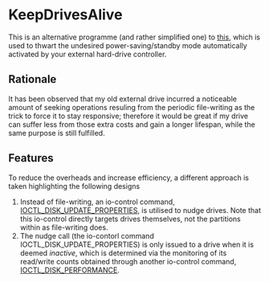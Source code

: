 # KeepDrivesAlive
This is an alternative programme (and rather simplified one) to [this](https://github.com/stsrki/KeepAliveHD), which is used to thwart the undesired power-saving/standby mode automatically activated by your external hard-drive controller.

## Rationale
It has been observed that my old external drive incurred a noticeable amount of seeking operations resuling from the periodic file-writing as the trick to force it to stay responsive; therefore it would be great if my drive can suffer less from those extra costs and gain a longer lifespan, while the same purpose is still fulfilled. 

## Features
To reduce the overheads and increase efficiency, a different approach is taken highlighting the following designs
1. Instead of file-writing, an io-control command, [IOCTL_DISK_UPDATE_PROPERTIES](https://docs.microsoft.com/en-us/windows/win32/api/winioctl/ni-winioctl-ioctl_disk_update_properties), is utilised to nudge drives. Note that this io-control directly targets drives themselves, not the partitions within as file-writing does.
2. The nudge call (the io-contorl command IOCTL_DISK_UPDATE_PROPERTIES) is only issued to a drive when it is deemed *inactive*, which is determined via the monitoring of its read/write counts obtained through another io-control command, [IOCTL_DISK_PERFORMANCE](https://docs.microsoft.com/en-us/windows/win32/api/winioctl/ni-winioctl-ioctl_disk_performance).
